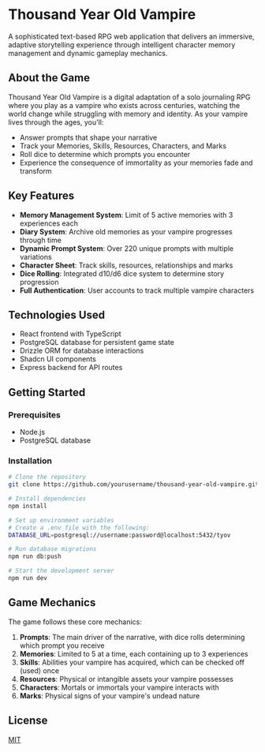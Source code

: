 # Thousand Year Old Vampire

A sophisticated text-based RPG web application that delivers an immersive, adaptive storytelling experience through intelligent character memory management and dynamic gameplay mechanics.

## About the Game

Thousand Year Old Vampire is a digital adaptation of a solo journaling RPG where you play as a vampire who exists across centuries, watching the world change while struggling with memory and identity. As your vampire lives through the ages, you'll:

- Answer prompts that shape your narrative
- Track your Memories, Skills, Resources, Characters, and Marks
- Roll dice to determine which prompts you encounter
- Experience the consequence of immortality as your memories fade and transform

## Key Features

- **Memory Management System**: Limit of 5 active memories with 3 experiences each
- **Diary System**: Archive old memories as your vampire progresses through time
- **Dynamic Prompt System**: Over 220 unique prompts with multiple variations
- **Character Sheet**: Track skills, resources, relationships and marks
- **Dice Rolling**: Integrated d10/d6 dice system to determine story progression
- **Full Authentication**: User accounts to track multiple vampire characters

## Technologies Used

- React frontend with TypeScript
- PostgreSQL database for persistent game state
- Drizzle ORM for database interactions
- Shadcn UI components
- Express backend for API routes

## Getting Started

### Prerequisites

- Node.js
- PostgreSQL database

### Installation

```bash
# Clone the repository
git clone https://github.com/yourusername/thousand-year-old-vampire.git

# Install dependencies
npm install

# Set up environment variables
# Create a .env file with the following:
DATABASE_URL=postgresql://username:password@localhost:5432/tyov

# Run database migrations
npm run db:push

# Start the development server
npm run dev
```

## Game Mechanics

The game follows these core mechanics:

1. **Prompts**: The main driver of the narrative, with dice rolls determining which prompt you receive
2. **Memories**: Limited to 5 at a time, each containing up to 3 experiences
3. **Skills**: Abilities your vampire has acquired, which can be checked off (used) once
4. **Resources**: Physical or intangible assets your vampire possesses
5. **Characters**: Mortals or immortals your vampire interacts with
6. **Marks**: Physical signs of your vampire's undead nature

## License

[MIT](LICENSE)